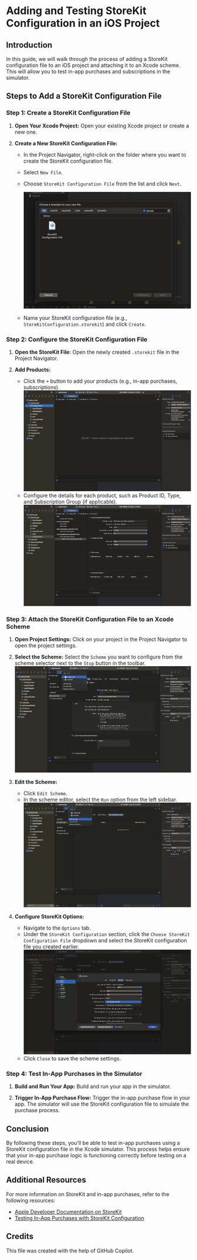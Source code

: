# Adding and Testing StoreKit Configuration in an iOS Project

## Introduction

In this guide, we will walk through the process of adding a StoreKit configuration file to an iOS project and attaching it to an Xcode scheme. This will allow you to test in-app purchases and subscriptions in the simulator.

## Steps to Add a StoreKit Configuration File

### Step 1: Create a StoreKit Configuration File

1. **Open Your Xcode Project:**
   Open your existing Xcode project or create a new one.

2. **Create a New StoreKit Configuration File:**

   - In the Project Navigator, right-click on the folder where you want to create the StoreKit configuration file.
   - Select `New File`.
   - Choose `StoreKit Configuration File` from the list and click `Next`.

     ![Create StoreKit Configuration File](screenshots/create_storekit_file.png)

   - Name your StoreKit configuration file (e.g., `StoreKitConfiguration.storekit`) and click `Create`.

### Step 2: Configure the StoreKit Configuration File

1. **Open the StoreKit File:**
   Open the newly created `.storekit` file in the Project Navigator.

2. **Add Products:**
   - Click the `+` button to add your products (e.g., in-app purchases, subscriptions).
     ![Add Products](screenshots/add_products.png)
   - Configure the details for each product, such as Product ID, Type, and Subscription Group (if applicable).
     ![Configure Products](screenshots/configure_products.png)

### Step 3: Attach the StoreKit Configuration File to an Xcode Scheme

1. **Open Project Settings:**
   Click on your project in the Project Navigator to open the project settings.

2. **Select the Scheme:**
   Select the `Scheme` you want to configure from the scheme selector next to the `Stop` button in the toolbar.
   ![Select Scheme](screenshots/select_scheme.png)

3. **Edit the Scheme:**

   - Click `Edit Scheme`.
   - In the scheme editor, select the `Run` option from the left sidebar.
     ![Edit Scheme](screenshots/edit_scheme.png)

4. **Configure StoreKit Options:**
   - Navigate to the `Options` tab.
   - Under the `StoreKit Configuration` section, click the `Choose StoreKit Configuration File` dropdown and select the StoreKit configuration file you created earlier.
     ![Choose StoreKit Configuration File](screenshots/choose_storekit_file.png)
   - Click `Close` to save the scheme settings.

### Step 4: Test In-App Purchases in the Simulator

1. **Build and Run Your App:**
   Build and run your app in the simulator.

2. **Trigger In-App Purchase Flow:**
   Trigger the in-app purchase flow in your app. The simulator will use the StoreKit configuration file to simulate the purchase process.

## Conclusion

By following these steps, you'll be able to test in-app purchases using a StoreKit configuration file in the Xcode simulator. This process helps ensure that your in-app purchase logic is functioning correctly before testing on a real device.

## Additional Resources

For more information on StoreKit and in-app purchases, refer to the following resources:

- [Apple Developer Documentation on StoreKit](https://developer.apple.com/documentation/storekit)
- [Testing In-App Purchases with StoreKit Configuration](https://developer.apple.com/documentation/xcode/setting-up-storekit-testing-in-xcode)

## Credits

This file was created with the help of GitHub Copilot.
